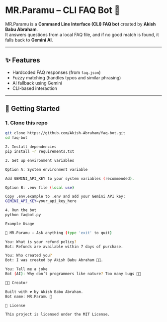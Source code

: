 # MR.Paramu – CLI FAQ Bot 🤖

MR.Paramu is a **Command Line Interface (CLI) FAQ bot** created by **Akish Babu Abraham**.  
It answers questions from a local FAQ file, and if no good match is found, it falls back to **Gemini AI**.

---

## ✨ Features
- Hardcoded FAQ responses (from `faq.json`)
- Fuzzy matching (handles typos and similar phrasing)
- AI fallback using Gemini
- CLI-based interaction

---

## 🚀 Getting Started

### 1. Clone this repo
```bash
git clone https://github.com/Akish-Abraham/faq-bot.git
cd faq-bot

2. Install dependencies
pip install -r requirements.txt

3. Set up environment variables

Option A: System environment variable

Add GEMINI_API_KEY to your system variables (recommended).

Option B: .env file (local use)

Copy .env.example to .env and add your Gemini API key:
GEMINI_API_KEY=your_api_key_here

4. Run the bot
python faqbot.py

Example Usage

🤖 MR.Paramu – Ask anything (type 'exit' to quit)

You: What is your refund policy?
Bot: Refunds are available within 7 days of purchase.

You: Who created you?
Bot: I was created by Akish Babu Abraham 👨‍💻.

You: Tell me a joke
Bot (AI): Why don’t programmers like nature? Too many bugs 🐞😂

👨‍💻 Creator

Built with ❤️ by Akish Babu Abraham.
Bot name: MR.Paramu 🤖

📜 License

This project is licensed under the MIT License.